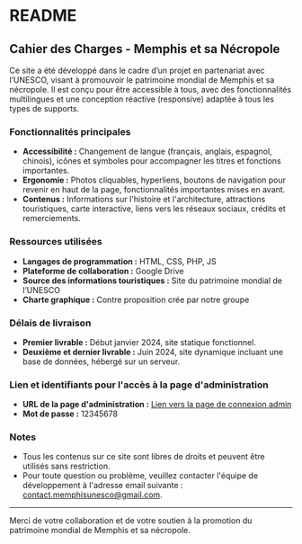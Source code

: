 # README

## Cahier des Charges - Memphis et sa Nécropole

Ce site a été développé dans le cadre d’un projet en partenariat avec l’UNESCO, visant à promouvoir le patrimoine mondial de Memphis et sa nécropole. Il est conçu pour être accessible à tous, avec des fonctionnalités multilingues et une conception réactive (responsive) adaptée à tous les types de supports.

### Fonctionnalités principales

- **Accessibilité :** Changement de langue (français, anglais, espagnol, chinois), icônes et symboles pour accompagner les titres et fonctions importantes.
- **Ergonomie :** Photos cliquables, hyperliens, boutons de navigation pour revenir en haut de la page, fonctionnalités importantes mises en avant.
- **Contenus :** Informations sur l'histoire et l'architecture, attractions touristiques, carte interactive, liens vers les réseaux sociaux, crédits et remerciements.

### Ressources utilisées

- **Langages de programmation :** HTML, CSS, PHP, JS
- **Plateforme de collaboration :** Google Drive
- **Source des informations touristiques :** Site du patrimoine mondial de l’UNESCO
- **Charte graphique :** Contre proposition crée par notre groupe

### Délais de livraison

- **Premier livrable :** Début janvier 2024, site statique fonctionnel.
- **Deuxième et dernier livrable :** Juin 2024, site dynamique incluant une base de données, hébergé sur un serveur.

### Lien et identifiants pour l'accès à la page d'administration

- **URL de la page d'administration :** [Lien vers la page de connexion admin](https://perso-etudiant.u-pem.fr/~julien.synaeve/memphis/src/panel.php)
- **Mot de passe :** 12345678

### Notes

- Tous les contenus sur ce site sont libres de droits et peuvent être utilisés sans restriction.
- Pour toute question ou problème, veuillez contacter l'équipe de développement à l'adresse email suivante : contact.memphisunesco@gmail.com.

---

Merci de votre collaboration et de votre soutien à la promotion du patrimoine mondial de Memphis et sa nécropole.

